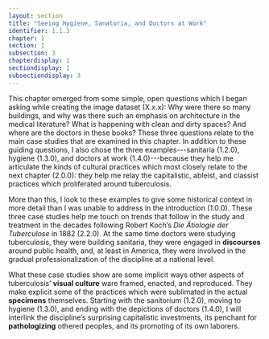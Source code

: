 ```yaml
---
layout: section
title: "Seeing Hygiene, Sanatoria, and Doctors at Work"
identifier: 1.1.3
chapter: 1
section: 1
subsection: 3
chapterdisplay: 1
sectiondisplay: 1
subsectiondisplay: 3
---
```


This chapter emerged from some simple, open questions which I began asking while creating the image dataset (X.x.x): Why were there so many buildings, and why was there such an emphasis on architecture in the medical literature? What is happening with clean and dirty spaces? And where are the doctors in these books? These three questions relate to the main case studies that are examined in this chapter. In addition to these guiding questions, I also chose the three examples---sanitaria (1.2.0), hygiene (1.3.0), and doctors at work (1.4.0)---because they help me articulate the kinds of cultural practices which most closely relate to the next chapter (2.0.0): they help me relay the capitalistic, ableist, and classist practices which proliferated around tuberculosis.

More than this, I look to these examples to give some historical context in more detail than I was unable to address in the introduction (1.0.0). These three case studies help me touch on trends that follow in the study and treatment in the decades following Robert Koch’s *Die Ätiologie der Tuberculose* in 1882 (2.2.0). At the same time doctors were studying tuberculosis, they were building sanitaria, they were engaged in <span data-tooltip aria-haspopup="true" class="has-tip" data-disable-hover="false" tabindex="1" title="Discourse refers to a scholarly conversation which occurs in a field of knowledge production. I use it in a Foucauldian sense, to convey the agreed upon modes and objects of discussion which are commonly discussed in a scholarly discipline"><b>discourses</b></span> around public health, and, at least in America, they were involved in the gradual professionalization of the discipline at a national level.

What these case studies show are some implicit ways other aspects of tuberculosis’ <span data-tooltip aria-haspopup="true" class="has-tip" data-disable-hover="false" tabindex="1" title="Visual culture refers to an interdisciplinary field that looks at the social construction of vision."><b>visual culture</b></span> ware framed, enacted, and reproduced. They make explicit some of the practices which were sublimated in the actual <span data-tooltip aria-haspopup="true" class="has-tip" data-disable-hover="false" tabindex="1" title="Specimen refers to any naturally occurring phenomenon that has been extracted from its original context and placed within a scientific framework to understand and describe that phenomenon."><b>specimens</b></span> themselves. Starting with the sanitorium (1.2.0), moving to hygiene (1.3.0), and ending with the depictions of doctors (1.4.0), I will interlink the discipline’s surprising capitalistic investments, its penchant for <span data-tooltip aria-haspopup="true" class="has-tip" data-disable-hover="false" tabindex="1" title="Pathology refers to the study of aberrant phenomenon in the human body and how it is linked to human illness."><b>pathologizing</b></span> othered peoples, and its promoting of its own laborers. 